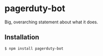 # pagerduty-bot
Big, overarching statement about what it does.

## Installation

	$ npm install pagerduty-bot